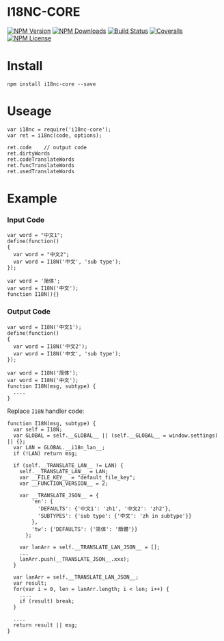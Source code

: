 I18NC-CORE
==================


[![NPM Version][npm-image]][npm-url]
[![NPM Downloads][downloads-image]][npm-url]
[![Build Status][travis-image]][travis-url]
[![Coveralls][coveralls-image]][coveralls-url]
[![NPM License][license-image]][npm-url]

# Install
```
npm install i18nc-core --save
```

# Useage

```
var i18nc = require('i18nc-core');
var ret = i18nc(code, options);

ret.code    // output code
ret.dirtyWords
ret.codeTranslateWords
ret.funcTranslateWords
ret.usedTranslateWords
```


# Example

### Input Code

```
var word = "中文1";
define(function()
{
  var word = "中文2";
  var word = I18N('中文', 'sub type');
});

var word = '简体';
var word = I18N('中文');
function I18N(){}
```

### Output Code

```
var word = I18N('中文1');
define(function()
{
  var word = I18N('中文2');
  var word = I18N('中文', 'sub type');
});

var word = I18N('简体');
var word = I18N('中文');
function I18N(msg, subtype) {
  ....
}
```

Replace `I18N` handler code:

```
function I18N(msg, subtype) {
  var self = I18N;
  var GLOBAL = self.__GLOBAL__ || (self.__GLOBAL__ = window.settings) || {};
  var LAN = GLOBAL.__i18n_lan__;
  if (!LAN) return msg;

  if (self.__TRANSLATE_LAN__ != LAN) {
    self.__TRANSLATE_LAN__ = LAN;
    var __FILE_KEY__ = "default_file_key";
    var __FUNCTION_VERSION__ = 2;

    var __TRANSLATE_JSON__ = {
        'en': {
          'DEFAULTS': {'中文1': 'zh1', '中文2': 'zh2'},
          'SUBTYPES': {'sub type': {'中文': 'zh in subtype'}}
        },
        'tw': {'DEFAULTS': {'简体': '簡體'}}
      };

    var lanArr = self.__TRANSLATE_LAN_JSON__ = [];
    ...
    lanArr.push(__TRANSLATE_JSON__.xxx);
  }

  var lanArr = self.__TRANSLATE_LAN_JSON__;
  var result;
  for(var i = 0, len = lanArr.length; i < len; i++) {
    ....
    if (result) break;
  }

  ....
  return result || msg;
}
```


[npm-image]: http://img.shields.io/npm/v/i18nc-core.svg
[downloads-image]: http://img.shields.io/npm/dm/i18nc-core.svg
[npm-url]: https://www.npmjs.org/package/i18nc-core
[travis-image]: http://img.shields.io/travis/Bacra/node-i18nc-core/master.svg?label=linux
[travis-url]: https://travis-ci.org/Bacra/node-i18nc-core
[appveyor-image]: https://img.shields.io/appveyor/ci/Bacra/node-i18nc-core/master.svg?label=windows
[appveyor-url]: https://ci.appveyor.com/project/Bacra/node-i18nc-core
[coveralls-image]: https://img.shields.io/coveralls/Bacra/node-i18nc-core.svg
[coveralls-url]: https://coveralls.io/github/Bacra/node-i18nc-core
[license-image]: http://img.shields.io/npm/l/i18nc-core.svg

